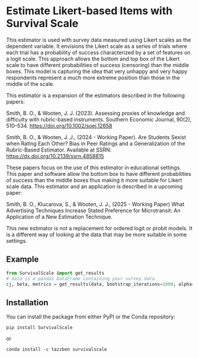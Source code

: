 # Estimate Likert-based Items with Survival Scale

This estimator is used with survey data measured using Likert scales as the dependent variable. It envisions the Likert scale as a series of trials where each trial has a probability of success characterized by a set of features on a logit scale. This approach allows the bottom and top box of the Likert scale to have different probabilities of success (censoring) than the middle boxes.  This model is capturing the idea that very unhappy and very happy respondents represent a much more extreme position than those in the middle of the scale.

This estimator is a expansion of the estimators described in the following papers:

Smith, B. O., & Wooten, J. J. (2023). Assessing proxies of knowledge and difficulty with rubric-based instruments. Southern Economic Journal, 90(2), 510–534. https://doi.org/10.1002/soej.12658

Smith, B. O., & Wooten, J. J., (2024 - Working Paper). Are Students Sexist when Rating Each Other? Bias in Peer Ratings and a Generalization of the Rubric-Based Estimator. Available at SSRN: https://dx.doi.org/10.2139/ssrn.4858815

These papers focus on the use of this estimator in educational settings.  This paper and software allow the bottom box to have different probabilities of success than the middle boxes thus making it more suitable for Likert scale data.  This estimator and an application is described in a upcoming paper:

Smith, B. O., Klucarova, S., & Wooten, J. J., (2025 - Working Paper) What Advertising Techniques Increase Stated Preference for Microtransit: An Application of a New Estimation Technique. 

This new estimator is not a replacement for ordered logit or probit models.  It is a different way of looking at the data that may be more suitable in some settings. 

## Example
```python
from SurvivalScale import get_results
# data is a pandas DataFrame containing your survey data
cj, beta, metrics = get_results(data, bootstrap_iterations=1000, alpha=0.05, columns=['feature1', 'feature2'], block_id='block')
```

## Installation

You can install the package from either PyPI or the Conda repository:

```console
pip install SurvivalScale
```
or

```console
conda install -c tazzben survivalscale
```
